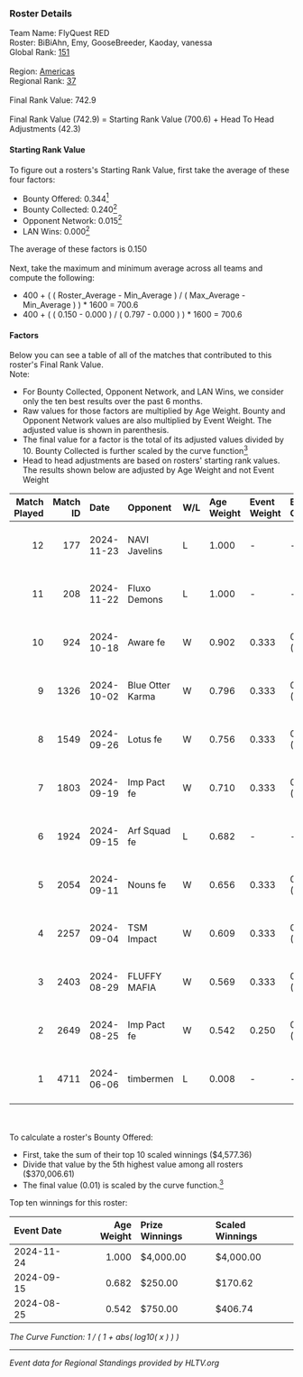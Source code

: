 ### Roster Details<br />
Team Name: FlyQuest RED<br />
Roster: BiBiAhn, Emy, GooseBreeder, Kaoday, vanessa<br />
Global Rank: [151](../../standings_global_2024_12_02.md)<br />
<br />
Region: [Americas]( ../../standings_americas_2024_12_02.md)<br />
Regional Rank: [37]( ../../standings_americas_2024_12_02.md)<br />
<br />
Final Rank Value:  742.9<br />
<br />
Final Rank Value (742.9) = Starting Rank Value (700.6) + Head To Head Adjustments (42.3)<br />

#### Starting Rank Value<br />
To figure out a rosters's Starting Rank Value, first take the average of these four factors:<br />
- Bounty Offered: 0.344[<sup>1</sup>](#table2)
- Bounty Collected: 0.240[<sup>2</sup>](#table1)
- Opponent Network: 0.015[<sup>2</sup>](#table1)
- LAN Wins: 0.000[<sup>2</sup>](#table1)

The average of these factors is 0.150<br />
<br />
Next, take the maximum and minimum average across all teams and compute the following:<br />
- 400 + ( ( Roster_Average - Min_Average ) / ( Max_Average - Min_Average ) ) * 1600 = 700.6
- 400 + ( ( 0.150 - 0.000 ) / ( 0.797 - 0.000 ) ) * 1600 = 700.6


#### Factors<br />
Below you can see a table of all of the matches that contributed to this roster's Final Rank Value.<br />
Note:<br />

- For Bounty Collected, Opponent Network, and LAN Wins, we consider only the ten best results over the past 6 months.
- Raw values for those factors are multiplied by Age Weight. Bounty and Opponent Network values are also multiplied by Event Weight. The adjusted value is shown in parenthesis.
- The final value for a factor is the total of its adjusted values divided by 10. Bounty Collected is further scaled by the curve function[<sup>3</sup>](#curveFunction)
- Head to head adjustments are based on rosters' starting rank values. The results shown below are adjusted by Age Weight and not Event Weight
<span id="table1"></span><br />


| Match Played | Match ID | Date       | Opponent         | W/L | Age Weight | Event Weight | Bounty Collected | Opponent Network | LAN Wins  | H2H Adj. | Roster                                           |
| -: | -: | :- | :- | :- | :- | :- | :- | :- | :- | -: | :- |
|           12 |      177 | 2024-11-23 | NAVI Javelins    | L   | 1.000      | -            | -                | -                | -         |    -1.56 | BiBiAhn, Emy, GooseBreeder, Kaoday, vanessa      |
|           11 |      208 | 2024-11-22 | Fluxo Demons     | L   | 1.000      | -            | -                | -                | -         |   -10.52 | BiBiAhn, Emy, GooseBreeder, Kaoday, vanessa      |
|           10 |      924 | 2024-10-18 | Aware fe         | W   | 0.902      | 0.333        | 0.003 (0.001)    | 0.029 (0.009)    | 0 (0.000) |     8.81 | BiBiAhn, Emy, GooseBreeder, Kaoday, vanessa      |
|            9 |     1326 | 2024-10-02 | Blue Otter Karma | W   | 0.796      | 0.333        | 0.003 (0.001)    | 0.050 (0.013)    | 0 (0.000) |     8.88 | BiBiAhn, Emy, GooseBreeder, Kaoday, vanessa      |
|            8 |     1549 | 2024-09-26 | Lotus fe         | W   | 0.756      | 0.333        | 0.003 (0.001)    | 0.025 (0.006)    | 0 (0.000) |     8.21 | BiBiAhn, Emy, GooseBreeder, Kaoday, vanessa      |
|            7 |     1803 | 2024-09-19 | Imp Pact fe      | W   | 0.710      | 0.333        | 0.005 (0.001)    | 0.138 (0.033)    | 0 (0.000) |     9.36 | BiBiAhn, Emy, GooseBreeder, Kaoday, vanessa      |
|            6 |     1924 | 2024-09-15 | Arf Squad fe     | L   | 0.682      | -            | -                | -                | -         |   -13.05 | BiBiAhn, Emy, GooseBreeder, Kaoday, vanessa      |
|            5 |     2054 | 2024-09-11 | Nouns fe         | W   | 0.656      | 0.333        | 0.004 (0.001)    | 0.086 (0.019)    | 0 (0.000) |     7.81 | BiBiAhn, Emy, GooseBreeder, Kaoday, vanessa      |
|            4 |     2257 | 2024-09-04 | TSM Impact       | W   | 0.609      | 0.333        | 0.005 (0.001)    | 0.108 (0.022)    | 0 (0.000) |     8.89 | BiBiAhn, Emy, GooseBreeder, Kaoday, vanessa      |
|            3 |     2403 | 2024-08-29 | FLUFFY MAFIA     | W   | 0.569      | 0.333        | 0.005 (0.001)    | 0.135 (0.026)    | 0 (0.000) |     7.88 | BiBiAhn, Emy, GooseBreeder, Kaoday, vanessa      |
|            2 |     2649 | 2024-08-25 | Imp Pact fe      | W   | 0.542      | 0.250        | 0.005 (0.001)    | 0.138 (0.019)    | 0 (0.000) |     7.69 | BiBiAhn, Emy, GooseBreeder, Kaoday, vanessa      |
|            1 |     4711 | 2024-06-06 | timbermen        | L   | 0.008      | -            | -                | -                | -         |    -0.06 | BiBiAhn, Emy, GooseBreeder, Shakezullah, vanessa |

<br />
<span id="table2"></span><br />
To calculate a roster's Bounty Offered:<br />

- First, take the sum of their top 10 scaled winnings ($4,577.36)
- Divide that value by the 5th highest value among all rosters ($370,006.61)
- The final value (0.01) is scaled by the curve function.[<sup>3</sup>](#curveFunction)

Top ten winnings for this roster:<br />

| Event Date | Age Weight | Prize Winnings | Scaled Winnings |
| :- | -: | :- | :- |
| 2024-11-24 |      1.000 | $4,000.00      | $4,000.00       |
| 2024-09-15 |      0.682 | $250.00        | $170.62         |
| 2024-08-25 |      0.542 | $750.00        | $406.74         |


<span id="curveFunction"></span>_The Curve Function: 1 / ( 1 + abs( log10( x ) ) )_<br />

---
_Event data for Regional Standings provided by HLTV.org_<br />

